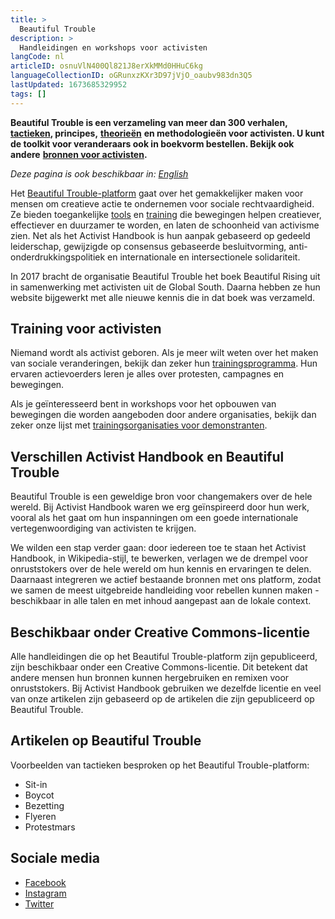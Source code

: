 ```yaml
---
title: >
  Beautiful Trouble
description: >
  Handleidingen en workshops voor activisten
langCode: nl
articleID: osnuVlN400Ql821J8erXkMMd0HHuC6kg
languageCollectionID: oGRunxzKXr3D97jVjO_oaubv983dn3Q5
lastUpdated: 1673685329952
tags: []
---
```


**Beautiful Trouble is een verzameling van meer dan 300 verhalen,** [**tactieken**](/tactics)**, principes,** [**theorieën**](/theory) **en methodologieën voor activisten. U kunt de toolkit voor veranderaars ook in boekvorm bestellen. Bekijk ook andere** [**bronnen voor activisten**](/resources)**.**

_Deze pagina is ook beschikbaar in:_ [_English_](/resources/beautiful-trouble)

Het [Beautiful Trouble-platform](https://beautifultrouble.org/toolbox/) gaat over het gemakkelijker maken voor mensen om creatieve actie te ondernemen voor sociale rechtvaardigheid. Ze bieden toegankelijke [tools](/tools) en [training](/trainings) die bewegingen helpen creatiever, effectiever en duurzamer te worden, en laten de schoonheid van activisme zien. Net als het Activist Handbook is hun aanpak gebaseerd op gedeeld leiderschap, gewijzigde op consensus gebaseerde besluitvorming, anti-onderdrukkingspolitiek en internationale en intersectionele solidariteit.

In 2017 bracht de organisatie Beautiful Trouble het boek Beautiful Rising uit in samenwerking met activisten uit de Global South. Daarna hebben ze hun website bijgewerkt met alle nieuwe kennis die in dat boek was verzameld.

## Training voor activisten

Niemand wordt als activist geboren. Als je meer wilt weten over het maken van sociale veranderingen, bekijk dan zeker hun [trainingsprogramma](https://beautifultrouble.org/training). Hun ervaren actievoerders leren je alles over protesten, campagnes en bewegingen.

Als je geïnteresseerd bent in workshops voor het opbouwen van bewegingen die worden aangeboden door andere organisaties, bekijk dan zeker onze lijst met [trainingsorganisaties voor demonstranten](/trainings).

## Verschillen Activist Handbook en Beautiful Trouble

Beautiful Trouble is een geweldige bron voor changemakers over de hele wereld. Bij Activist Handbook waren we erg geïnspireerd door hun werk, vooral als het gaat om hun inspanningen om een ​​goede internationale vertegenwoordiging van activisten te krijgen.

We wilden een stap verder gaan: door iedereen toe te staan ​​het Activist Handbook, in Wikipedia-stijl, te bewerken, verlagen we de drempel voor onruststokers over de hele wereld om hun kennis en ervaringen te delen. Daarnaast integreren we actief bestaande bronnen met ons platform, zodat we samen de meest uitgebreide handleiding voor rebellen kunnen maken - beschikbaar in alle talen en met inhoud aangepast aan de lokale context.

## Beschikbaar onder Creative Commons-licentie

Alle handleidingen die op het Beautiful Trouble-platform zijn gepubliceerd, zijn beschikbaar onder een Creative Commons-licentie. Dit betekent dat andere mensen hun bronnen kunnen hergebruiken en remixen voor onruststokers. Bij Activist Handbook gebruiken we dezelfde licentie en veel van onze artikelen zijn gebaseerd op de artikelen die zijn gepubliceerd op Beautiful Trouble.

## Artikelen op Beautiful Trouble

Voorbeelden van tactieken besproken op het Beautiful Trouble-platform:

-   Sit-in
-   Boycot
-   Bezetting
-   Flyeren
-   Protestmars

## Sociale media

-   [Facebook](https://www.facebook.com/BeautifulTroubleHQ)
-   [Instagram](https://www.instagram.com/beautifultroublehq/)
-   [Twitter](https://twitter.com/BTroublemakers)